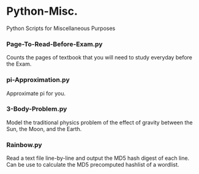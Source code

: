 # Python-Misc.
Python Scripts for Miscellaneous Purposes

### Page-To-Read-Before-Exam.py
Counts the pages of textbook that you will need to study everyday before the Exam.
### pi-Approximation.py
Approximate pi for you.

### 3-Body-Problem.py
Model the traditional physics problem of the effect of gravity between the Sun, the Moon, and the Earth.

### Rainbow.py
Read a text file line-by-line and output the MD5 hash digest of each line. Can be use to calculate the MD5 precomputed hashlist of a wordlist.
